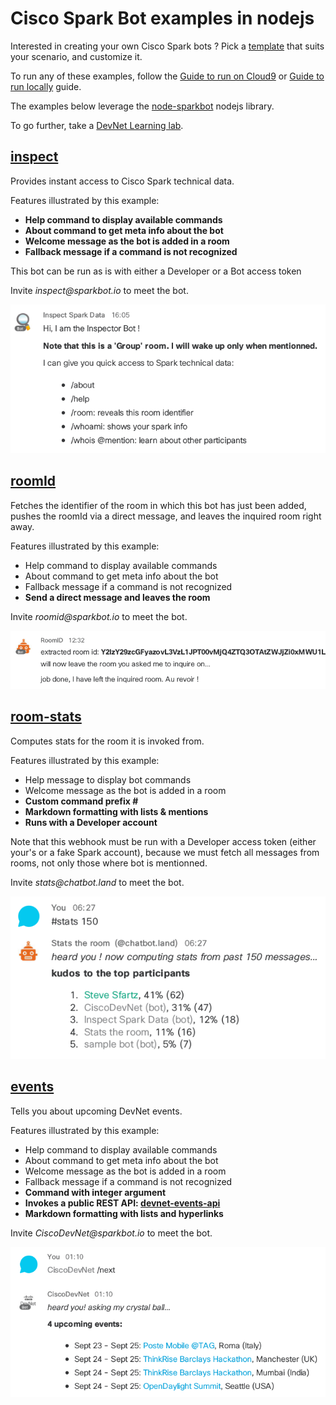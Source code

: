 # Cisco Spark Bot examples in nodejs

Interested in creating your own Cisco Spark bots ? Pick a [template](templates/) that suits your scenario, and customize it.

To run any of these examples, follow the [Guide to run on Cloud9](docs/GuideToRunLocally.md) or [Guide to run locally](docs/GuideToRunOnCloud9.md) guide.

The examples below leverage the [node-sparkbot](https://github.com/CiscoDevNet/node-sparkbot) nodejs library.  

To go further, take a [DevNet Learning lab](https://learninglabs.cisco.com/labs).



## [inspect](examples/inspector.js)

Provides instant access to Cisco Spark technical data.

Features illustrated by this example:
- **Help command to display available commands**
- **About command to get meta info about the bot**
- **Welcome message as the bot is added in a room**
- **Fallback message if a command is not recognized**

This bot can be run as is with either a Developer or a Bot access token 

Invite _inspect@sparkbot.io_ to meet the bot.

![](docs/img/bot-inspect-welcome.png)



## [roomId](examples/roomid-phantom.js)

Fetches the identifier of the room in which this bot has just been added, 
pushes the roomId via a direct message, and leaves the inquired room right away.

Features illustrated by this example:
- Help command to display available commands
- About command to get meta info about the bot
- Fallback message if a command is not recognized
- **Send a direct message and leaves the room**

Invite _roomid@sparkbot.io_ to meet the bot.

![](docs/img/bot-roomId.png)



## [room-stats](examples/room-stats.js)

Computes stats for the room it is invoked from. 

Features illustrated by this example:
- Help message to display bot commands
- Welcome message as the bot is added in a room
- **Custom command prefix #**
- **Markdown formatting with lists & mentions**
- **Runs with a Developer account**

Note that this webhook must be run with a Developer access token (either your's or a fake Spark account), because we must fetch all messages from rooms, not only those where bot is mentionned.

Invite _stats@chatbot.land_ to meet the bot.

![](docs/img/bot-room-stats.png)



## [events](examples/devnet/bot.js)

Tells you about upcoming DevNet events.

Features illustrated by this example:
- Help command to display available commands
- About command to get meta info about the bot
- Welcome message as the bot is added in a room
- Fallback message if a command is not recognized
- **Command with integer argument** 
- **Invokes a public REST API: [devnet-events-api](https://devnet-events-api.herokuapp.com/api/v1/events?limit=100)**
- **Markdown formatting with lists and hyperlinks**

Invite _CiscoDevNet@sparkbot.io_ to meet the bot.

![](docs/img/bot-ciscodevnet-next.png)

